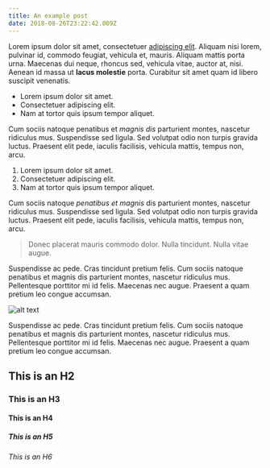```yaml
---
title: An example post
date: 2018-08-26T23:22:42.009Z
---
```

Lorem ipsum dolor sit amet, consectetuer [adipiscing elit](http://www.google.com). Aliquam nisi lorem, pulvinar id, commodo feugiat, vehicula et, mauris. Aliquam mattis porta urna. Maecenas dui neque, rhoncus sed, vehicula vitae, auctor at, nisi. Aenean id massa ut **lacus molestie** porta. Curabitur sit amet quam id libero suscipit venenatis.

* Lorem ipsum dolor sit amet.
* Consectetuer adipiscing elit.
* Nam at tortor quis ipsum tempor aliquet.

Cum sociis natoque penatibus et *magnis dis* parturient montes, nascetur ridiculus mus. Suspendisse sed ligula. Sed volutpat odio non turpis gravida luctus. Praesent elit pede, iaculis facilisis, vehicula mattis, tempus non, arcu.

1. Lorem ipsum dolor sit amet.
2. Consectetuer adipiscing elit.
3. Nam at tortor quis ipsum tempor aliquet.

Cum sociis natoque *penatibus et magnis* dis parturient montes, nascetur ridiculus mus. Suspendisse sed ligula. Sed volutpat odio non turpis gravida luctus. Praesent elit pede, iaculis facilisis, vehicula mattis, tempus non, arcu.

> Donec placerat mauris commodo dolor. Nulla tincidunt. Nulla vitae augue.

Suspendisse ac pede. Cras tincidunt pretium felis. Cum sociis natoque penatibus et magnis dis parturient montes, nascetur ridiculus mus. Pellentesque porttitor mi id felis. Maecenas nec augue. Praesent a quam pretium leo congue accumsan.

![alt text](assets/images/blog/uploads/example.jpg "An example image")

Suspendisse ac pede. Cras tincidunt pretium felis. Cum sociis natoque penatibus et magnis dis parturient montes, nascetur ridiculus mus. Pellentesque porttitor mi id felis. Maecenas nec augue. Praesent a quam pretium leo congue accumsan.

## This is an H2

### This is an H3

#### This is an H4

##### This is an H5

###### This is an H6
